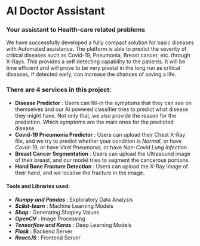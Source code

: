 # AI Doctor Assistant
### Your assistant to Health-care related problems 


We have successfully developed a fully compact solution for basic diseases with Automated assistance. The platform is able to predict the severity of critical diseases such as Covid-19, Pneumonia, Breast cancer, etc. through X-Rays. This provides a self detecting capability to the patients. It will be time efficient and will prove to be very pivotal in the long run as critical diseases, if detected early, can increase the chances of saving a life.

### There are 4 services in this project:

- **Disease Predictor** : Users can fill-in the symptoms that they can see on themselves and our AI powered classifier tries to predict what disease they might have. Not only that, we also provide the reason for the prediction. Which symptoms are the main ones for the predicted disease.
- **Covid-19 Pneumonia Predictor** : Users can upload their Chest X-Ray file, and we try to predict whether your condition is _Normal_, or have _Covid-19_, or have _Viral Pneumonia_, or have _Non-Covid Lung Infection_.
- **Breast Cancer Segmentation** : Users can upload the Ultrasound image of their breast, and our model tries to segment the cancerous portions.
- **Hand Bone Fracture Detection** : Users can upload the X-Ray image of their hand, and we localise the fracture in the image.

#### Tools and Libraries used:

- **_Numpy and Pandas_** : Exploratory Data Analysis
- **_Scikit-learn_** : Machine Learning Models
- **_Shap_** : Generating Shapley Values
- **_OpenCV_** : Image Processing
- **_Tensorflow and Keras_** : Deep Learning Models
- **_Flask_** : Backend Server
- **_ReactJS_** : Frontend Server
